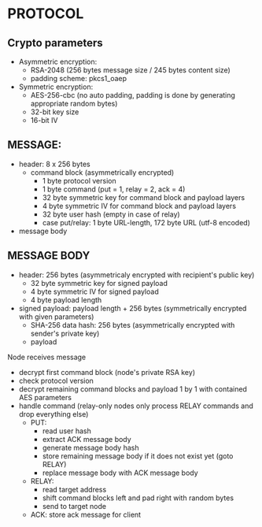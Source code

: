 # PROTOCOL

## Crypto parameters
- Asymmetric encryption:
	- RSA-2048 (256 bytes message size / 245 bytes content size)
	- padding scheme: pkcs1_oaep
- Symmetric encryption:
	- AES-256-cbc (no auto padding, padding is done by generating appropriate random bytes)
	- 32-bit key size
	- 16-bit IV

## MESSAGE:
* header: 8 x 256 bytes
  * command block   (asymmetrically encrypted)
    * 1 byte protocol version
    * 1 byte command (put = 1, relay = 2, ack = 4)
    * 32 byte symmetric key for command block and payload layers
    * 4 byte symmetric IV for command block and payload layers
    * 32 byte user hash (empty in case of relay)
    * case put/relay:  1 byte URL-length, 172 byte URL (utf-8 encoded)
* message body

## MESSAGE BODY
* header: 256 bytes (asymmetricaly encrypted with recipient's public key)
  * 32 byte symmetric  key for signed payload
  * 4 byte symmetric IV for signed payload
  * 4 byte payload length
* signed payload: payload length + 256 bytes (symmetrically encrypted with given parameters)
  * SHA-256 data hash: 256 bytes (asymmetrically encrypted with sender's private key)
  * payload

Node receives message
*  decrypt first command block (node's private RSA key)
  * check protocol version
  * decrypt remaining command blocks and payload 1 by 1 with contained AES parameters
  * handle command (relay-only nodes only process RELAY commands and drop everything else)
    * PUT:
      * read user hash
      * extract ACK message body
	  * generate message body hash
      * store remaining message body if it does not exist yet (goto RELAY)
      * replace message body with ACK message body
    * RELAY:
      * read target address
      * shift command blocks left and pad right with random bytes
      * send to target node
    * ACK:    store ack message for client
